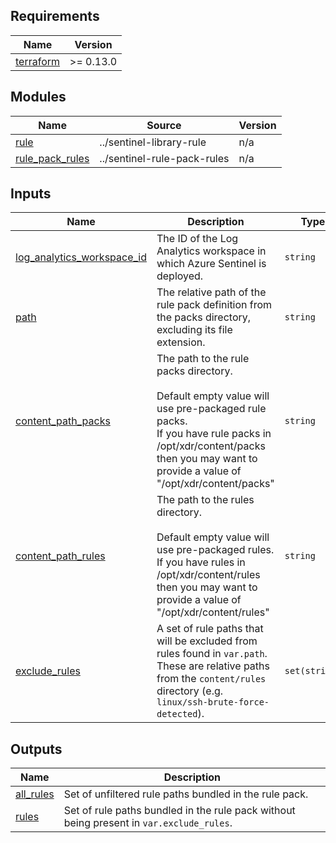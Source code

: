 <!-- BEGIN_TF_DOCS -->
## Requirements

| Name | Version |
|------|---------|
| <a name="requirement_terraform"></a> [terraform](#requirement\_terraform) | >= 0.13.0 |

## Modules

| Name | Source | Version |
|------|--------|---------|
| <a name="module_rule"></a> [rule](#module\_rule) | ../sentinel-library-rule | n/a |
| <a name="module_rule_pack_rules"></a> [rule\_pack\_rules](#module\_rule\_pack\_rules) | ../sentinel-rule-pack-rules | n/a |

## Inputs

| Name | Description | Type | Default | Required |
|------|-------------|------|---------|:--------:|
| <a name="input_log_analytics_workspace_id"></a> [log\_analytics\_workspace\_id](#input\_log\_analytics\_workspace\_id) | The ID of the Log Analytics workspace in which Azure Sentinel is deployed. | `string` | n/a | yes |
| <a name="input_path"></a> [path](#input\_path) | The relative path of the rule pack definition from the packs directory, excluding its file extension. | `string` | n/a | yes |
| <a name="input_content_path_packs"></a> [content\_path\_packs](#input\_content\_path\_packs) | The path to the rule packs directory.<br><br>Default empty value will use pre-packaged rule packs.<br>If you have rule packs in /opt/xdr/content/packs then you may want to provide a value of "/opt/xdr/content/packs" | `string` | `""` | no |
| <a name="input_content_path_rules"></a> [content\_path\_rules](#input\_content\_path\_rules) | The path to the rules directory.<br><br>Default empty value will use pre-packaged rules.<br>If you have rules in /opt/xdr/content/rules then you may want to provide a value of "/opt/xdr/content/rules" | `string` | `""` | no |
| <a name="input_exclude_rules"></a> [exclude\_rules](#input\_exclude\_rules) | A set of rule paths that will be excluded from rules found in `var.path`.<br>These are relative paths from the `content/rules` directory (e.g. `linux/ssh-brute-force-detected`). | `set(string)` | `[]` | no |

## Outputs

| Name | Description |
|------|-------------|
| <a name="output_all_rules"></a> [all\_rules](#output\_all\_rules) | Set of unfiltered rule paths bundled in the rule pack. |
| <a name="output_rules"></a> [rules](#output\_rules) | Set of rule paths bundled in the rule pack without being present in `var.exclude_rules`. |
<!-- END_TF_DOCS -->
